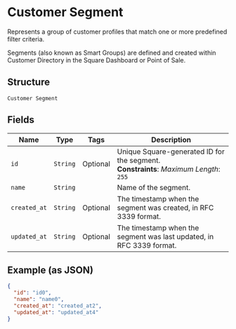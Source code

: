 
# Customer Segment

Represents a group of customer profiles that match one or more predefined filter criteria.

Segments (also known as Smart Groups) are defined and created within Customer Directory in the Square Dashboard or Point of Sale.

## Structure

`Customer Segment`

## Fields

| Name | Type | Tags | Description |
|  --- | --- | --- | --- |
| `id` | `String` | Optional | Unique Square-generated ID for the segment.<br>**Constraints**: *Maximum Length*: `255` |
| `name` | `String` |  | Name of the segment. |
| `created_at` | `String` | Optional | The timestamp when the segment was created, in RFC 3339 format. |
| `updated_at` | `String` | Optional | The timestamp when the segment was last updated, in RFC 3339 format. |

## Example (as JSON)

```json
{
  "id": "id0",
  "name": "name0",
  "created_at": "created_at2",
  "updated_at": "updated_at4"
}
```

